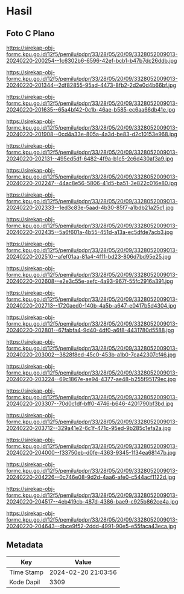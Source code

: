 # Hasil

## Foto C Plano

https://sirekap-obj-formc.kpu.go.id/12f5/pemilu/pdpr/33/28/05/20/09/3328052009013-20240220-200254--1c6302b6-6596-42ef-bcb1-b47b7dc26ddb.jpg

https://sirekap-obj-formc.kpu.go.id/12f5/pemilu/pdpr/33/28/05/20/09/3328052009013-20240220-201344--2df82855-95ad-4473-8fb2-2d2e0d4b66bf.jpg

https://sirekap-obj-formc.kpu.go.id/12f5/pemilu/pdpr/33/28/05/20/09/3328052009013-20240220-201635--65a4bf42-0c1b-46ae-b585-ec6aa66db41e.jpg

https://sirekap-obj-formc.kpu.go.id/12f5/pemilu/pdpr/33/28/05/20/09/3328052009013-20240220-201908--0cd4a33e-805a-4a3d-be83-d2c10153e968.jpg

https://sirekap-obj-formc.kpu.go.id/12f5/pemilu/pdpr/33/28/05/20/09/3328052009013-20240220-202131--495ed5df-6482-4f9a-b1c5-2c6d430af3a9.jpg

https://sirekap-obj-formc.kpu.go.id/12f5/pemilu/pdpr/33/28/05/20/09/3328052009013-20240220-202247--44ac8e56-5806-41d5-ba51-3e822c016e80.jpg

https://sirekap-obj-formc.kpu.go.id/12f5/pemilu/pdpr/33/28/05/20/09/3328052009013-20240220-202333--1ed3c83e-5aad-4b30-85f7-a1bdb21a25c1.jpg

https://sirekap-obj-formc.kpu.go.id/12f5/pemilu/pdpr/33/28/05/20/09/3328052009013-20240220-202435--5a6f601a-4b55-451d-a13a-ec5dfde7acb3.jpg

https://sirekap-obj-formc.kpu.go.id/12f5/pemilu/pdpr/33/28/05/20/09/3328052009013-20240220-202510--afef01aa-81a4-4f11-bd23-806d7bd95e25.jpg

https://sirekap-obj-formc.kpu.go.id/12f5/pemilu/pdpr/33/28/05/20/09/3328052009013-20240220-202608--e2e3c55e-aefc-4a93-967f-55fc2916a391.jpg

https://sirekap-obj-formc.kpu.go.id/12f5/pemilu/pdpr/33/28/05/20/09/3328052009013-20240220-202713--1720aed0-140b-4a5b-a647-e0417b5d4304.jpg

https://sirekap-obj-formc.kpu.go.id/12f5/pemilu/pdpr/33/28/05/20/09/3328052009013-20240220-202801--67fabfa4-9d40-4df0-a6f8-4431780d5588.jpg

https://sirekap-obj-formc.kpu.go.id/12f5/pemilu/pdpr/33/28/05/20/09/3328052009013-20240220-203002--3828f8ed-45c0-453b-a1b0-7ca42307cf46.jpg

https://sirekap-obj-formc.kpu.go.id/12f5/pemilu/pdpr/33/28/05/20/09/3328052009013-20240220-203224--69c1867e-ae94-4377-ae48-b255f95179ec.jpg

https://sirekap-obj-formc.kpu.go.id/12f5/pemilu/pdpr/33/28/05/20/09/3328052009013-20240220-203307--70d0c1df-bff0-4746-b646-4201790bf3bd.jpg

https://sirekap-obj-formc.kpu.go.id/12f5/pemilu/pdpr/33/28/05/20/09/3328052009013-20240220-203712--329a41e2-6c1f-471c-95ed-9b285c1efa2a.jpg

https://sirekap-obj-formc.kpu.go.id/12f5/pemilu/pdpr/33/28/05/20/09/3328052009013-20240220-204000--f33750eb-d0fe-4363-9345-1f34ea68147b.jpg

https://sirekap-obj-formc.kpu.go.id/12f5/pemilu/pdpr/33/28/05/20/09/3328052009013-20240220-204226--0c746e08-9d2d-4aa6-afe0-c544acf1122d.jpg

https://sirekap-obj-formc.kpu.go.id/12f5/pemilu/pdpr/33/28/05/20/09/3328052009013-20240220-204517--4eb419cb-487d-4386-bae9-c925b862ce4a.jpg

https://sirekap-obj-formc.kpu.go.id/12f5/pemilu/pdpr/33/28/05/20/09/3328052009013-20240220-204643--dbce9f52-2ddd-4991-90e5-e55faca43eca.jpg


## Metadata

| Key        | Value               |
| ---------- | ------------------- |
| Time Stamp | 2024-02-20 21:03:56 |
| Kode Dapil | 3309                |



